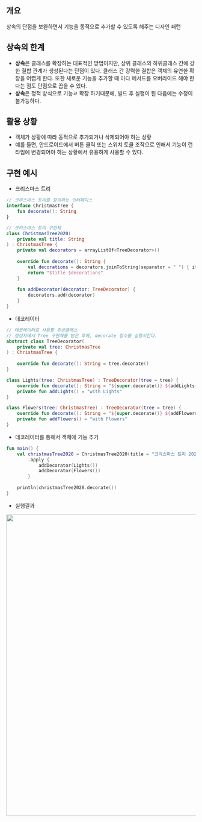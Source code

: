 ## 개요
상속의 단점을 보완하면서 기능을 동적으로 추가할 수 있도록 해주는 디자인 패턴

## 상속의 한계
* **상속**은 클래스를 확장하는 대표적인 방법이지만, 상위 클래스와 하위클래스 간에 강한 결합 관계가 생성된다는 단점이 있다. 클래스 간 강력한 결합은 객체의 유연한 확장을 어렵게 한다. 또한 새로운 기능을 추가할 때 마다 메서드를 오버라이드 해야 한다는 점도 단점으로 꼽을 수 있다.
* **상속**은 정적 방식으로 기능ㄹ 확장 하기때문에, 빌드 후 실행이 된 다음에는 수정이 불가능하다.

## 활용 상황
* 객체가 상황에 따라 동적으로 추가되거나 삭제되어야 하는 상황
* 예를 들면, 안드로이드에서 버튼 클릭 또는 스위치 토클 조작으로 인해서 기능이 런타임에 변경되어야 하는 상황에서 유용하게 사용할 수 있다.

## 구현 예시
* 크리스마스 트리
```kotlin
// 크리스마스 트리를 정의하는 인터페이스
interface ChristmasTree {
    fun decorate(): String
}

// 크리스마스 트리 구현체
class ChristmasTree2020(
    private val title: String
) : ChristmasTree {
    private val decorators = arrayListOf<TreeDecorator>()
    
    override fun decorate(): String {
        val decorations = decorators.joinToString(separator = " ") { it.decorate() }
        return "$title $decorations"
    }
    
    fun addDecorator(decorator: TreeDecorator) {
        decorators.add(decorator)
    }
}
```
* 데코레이터
```kotlin
// 데코레이터로 사용할 추상클래스
// 생성자에서 Tree 구현체를 받은 후에, decorate 함수를 실행시킨다.
abstract class TreeDecorator(
    private val tree: ChristmasTree
) : ChristmasTree {
    
    override fun decorate(): String = tree.decorate()
}

class Lights(tree: ChristmasTree) : TreeDecorator(tree = tree) {
    override fun decorate(): String = "${super.decorate()} ${addLights()}"
    private fun addLights() = "with Lights"
}

class Flowers(tree: ChristmasTree) : TreeDecorator(tree = tree) {
    override fun decorate(): String = "${super.decorate()} ${addFlowers()}"
    private fun addFlowers() = "with Flowers"
}
```

* 데코레이터를 통해서 객체에 기능 추가
```kotlin
fun main() {
    val christmasTree2020 = ChristmasTree2020(title = "크리스마스 트리 2020")
        .apply {
            addDecorator(Lights())
            addDecorator(Flowers())
        }
    
    println(christmasTree2020.decorate())
}
```

* 실행결과
<p>
  <img src="https://user-images.githubusercontent.com/37705123/103436343-c5416980-4c5d-11eb-8916-a9f53c01e392.png" width="800" />
</p>

